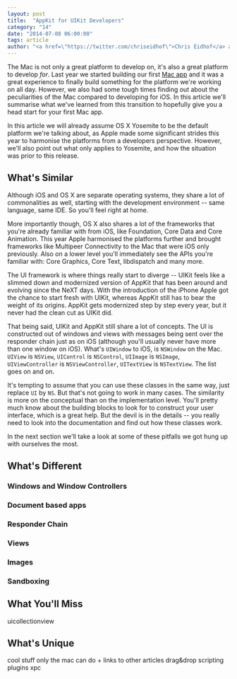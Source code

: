 ```yaml
---
layout: post
title:  "AppKit for UIKit Developers"
category: "14"
date: "2014-07-08 06:00:00"
tags: article
author: "<a href=\"https://twitter.com/chriseidhof\">Chris Eidhof</a> and <a href=\"https://twitter.com/floriankugler\">Florian Kugler</a>"
---
```


The Mac is not only a great platform to develop on, it's also a great platform to develop *for*. Last year we started building our first [Mac app](http://decksetapp.com) and it was a great experience to finally build something for the platform we're working on all day. However, we also had some tough times finding out about the peculiarities of the Mac compared to developing for iOS. In this article we'll summarise what we've learned from this transition to hopefully give you a head start for your first Mac app.

In this article we will already assume OS X Yosemite to be the default platform we're talking about, as Apple made some significant strides this year to harmonise the platforms from a developers perspective. However, we'll also point out what only applies to Yosemite, and how the situation was prior to this release.


## What's Similar

Although iOS and OS X are separate operating systems, they share a lot of commonalities as well, starting with the development environment -- same language, same IDE. So you'll feel right at home. 

More importantly though, OS X also shares a lot of the frameworks that you're already familiar with from iOS, like Foundation, Core Data and Core Animation. This year Apple harmonised the platforms further and brought frameworks like Multipeer Connectivity to the Mac that were iOS only previously. Also on a lower level you'll immediately see the APIs you're familiar with: Core Graphics, Core Text, libdispatch and many more.

The UI framework is where things really start to diverge -- UIKit feels like a slimmed down and modernized version of AppKit that has been around and evolving since the NeXT days. With the introduction of the iPhone Apple got the chance to start fresh with UIKit, whereas AppKit still has to bear the weight of its origins. AppKit gets modernized step by step every year, but it never had the clean cut as UIKit did.

That being said, UIKit and AppKit still share a lot of concepts. The UI is constructed out of windows and views with messages being sent over the responder chain just as on iOS (although you'll usually never have more than one window on iOS). What's `UIWindow` to iOS, is `NSWindow` on the Mac. `UIView` is `NSView`, `UIControl` is `NSControl`, `UIImage` is `NSImage`, `UIViewController` is `NSViewController`, `UITextView` is `NSTextView`. The list goes on and on.

It's tempting to assume that you can use these classes in the same way, just replace `UI` by `NS`. But that's not going to work in many cases. The similarity is more on the conceptual than on the implementation level. You'll pretty much know about the building blocks to look for to construct your user interface, which is a great help. But the devil is in the details -- you really need to look into the documentation and find out how these classes work.

In the next section we'll take a look at some of these pitfalls we got hung up with ourselves the most.


## What's Different

### Windows and Window Controllers


### Document based apps


### Responder Chain


### Views 


### Images


### Sandboxing



## What You'll Miss

uicollectionview



## What's Unique

cool stuff only the mac can do + links to other articles
drag&drop
scripting
plugins
xpc
